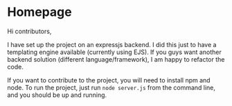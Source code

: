 # Homepage
Hi contributors,

I have set up the project on an expressjs backend. I did this just to have a templating engine available (currently using EJS). If you guys
want another backend solution (different language/framework), I am happy to refactor the code.

If you want to contribute to the project, you will need to install npm and node.
To run the project, just run `node server.js` from the command line, and you should be up and running.
